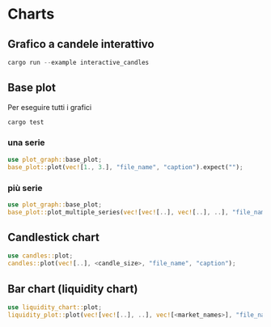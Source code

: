 # Charts

## Grafico a candele interattivo
```rust
cargo run --example interactive_candles 
```

## Base plot
Per eseguire tutti i grafici
```rust
cargo test
```


### una serie
```rust
use plot_graph::base_plot;
base_plot::plot(vec![1., 3.], "file_name", "caption").expect("");
```

### più serie
```rust
use plot_graph::base_plot;
base_plot::plot_multiple_series(vec![vec![..], vec![..], ..], "file_name", "caption").expect("");
```

## Candlestick chart
```rust
use candles::plot;
candles::plot(vec![..], <candle_size>, "file_name", "caption");
```


## Bar chart (liquidity chart)
```rust
use liquidity_chart::plot;
liquidity_plot::plot(vec![vec![..], ..], vec![<market_names>], "file_name", "caption");
```
